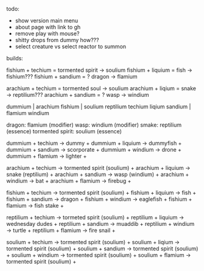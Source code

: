 todo:

- show version main menu
- about page with link to gh
- remove play with mouse?
- shitty drops from dummy how???
- select creature vs select reactor to summon

builds:

fishium + techium = tormented spirit -> soulium
fishium + liquium = fish -> fishium???
fishium + sandium = ? dragon -> flamium

arachium + techium = tormented soul -> soulium
arachium + liqium = snake -> reptilium???
arachium + sandium = ? wasp -> windium

dummium | arachium fishium | soulium reptilium
techium liqium sandium | flamium windium

dragon: flamium (modifier)
wasp: windium (modifier)
smake: reptilium (essence)
tormented spirit: soulium (essence)

dummium + techium -> dummy +
dummium + liquium -> dummyfish +
dummium + sandium -> scorporate +
dummium + windium -> drone +
dummium + flamium -> lighter +

arachium + techium -> tormented spirit (soulium) +
arachium + liquium -> snake (reptilium) +
arachium + sandium -> wasp (windium) +
arachium + windium -> bat +
arachium + flamium -> firebug +

fishium + techium -> tormented spirit (soulium) +
fishium + liquium -> fish +
fishium + sandium -> dragon +
fishium + windium -> eaglefish +
fishium + flamium -> fish stake +

reptilium + techium -> tormeted spirit (soulium) +
reptilium + liquium -> wednesday dudes +
reptilium + sandium -> muaddib +
reptilium + windium -> turtle +
reptilium + flamium -> fire snail +

soulium + techium -> tormented spirit (soulium) +
soulium + liqium -> tormented spirit (soulium) +
soulium + sandium -> tormented spirit (soulium) +
soulium + windium -> tormented spirit (soulium) +
soulium + flamium -> tormented spirit (soulium) +
